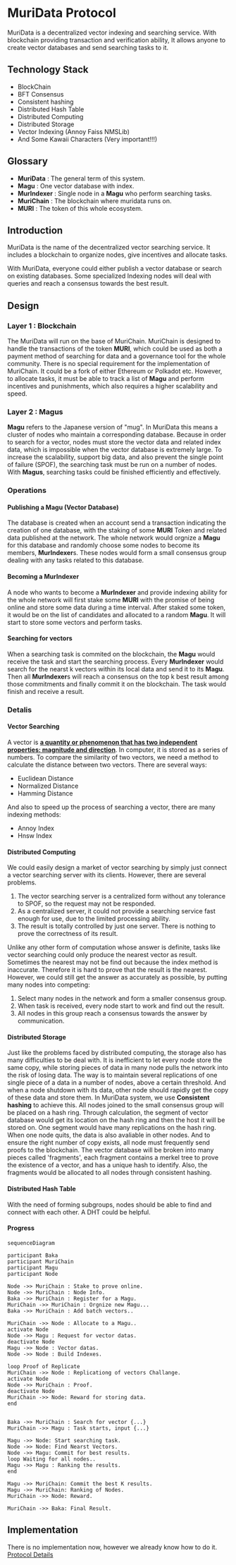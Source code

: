 # MuriData Protocol

MuriData is a decentralized vector indexing and searching service. With blockchain providing transaction and verification ability, It allows anyone to create vector databases and send searching tasks to it.

## Technology Stack
- BlockChain
- BFT Consensus
- Consistent hashing
- Distributed Hash Table
- Distributed Computing
- Distributed Storage
- Vector Indexing (Annoy Faiss NMSLib)
- And Some Kawaii Characters (Very important!!!)

## Glossary
- **MuriData** : The general term of this system.
- **Magu** : One vector database with index.
- **MurIndexer** : Single node in a **Magu** who perform searching tasks.
- **MuriChain** : The blockchain where muridata runs on.
- **MURI** : The token of this whole ecosystem.

## Introduction
MuriData is the name of the decentralized vector searching service. It includes a blockchain to organize nodes, give incentives and allocate tasks.

With MuriData, everyone could either publish a vector database or search on existing databases. Some specialized Indexing nodes will deal with queries and reach a consensus towards the best result.


## Design

### Layer 1 : Blockchain
The MuriData will run on the base of MuriChain.
MuriChain is designed to handle the transactions of the token **MURI**, which could be used as both a payment method of searching for data and a governance tool for the whole community.
There is no special requirement for the implementation of MuriChain. It could be a fork of either Ethereum or Polkadot etc. However, to allocate tasks, it must be able to track a list of **Magu** and perform incentives and punishments, which also requires a higher scalability and speed.

### Layer 2 : Magus
**Magu** refers to the Japanese version of "mug". In MuriData this means a cluster of nodes who maintain a corresponding database. Because in order to search for a vector, nodes must store the vector data and related index data, which is impossible when the vector database is extremely large. To increase the scalability, support big data, and also prevent the single point of failure (SPOF), the searching task must be run on a number of nodes. With **Magus**, searching tasks could be finished efficiently and effectively.

### Operations

#### Publishing a Magu (Vector Database)
The database is created when an account send a transaction indicating the creation of one database, with the staking of some **MURI** Token and related data published at the network. The whole network would orgnize a **Magu** for this database and randomly choose some nodes to become its members, **MurIndexer**s. These nodes would form a small consensus group dealing with any tasks related to this database.

#### Becoming a MurIndexer
A node who wants to become a **MurIndexer** and provide indexing ability for the whole network will first stake some **MURI** with the promise of being online and store some data during a time interval. After staked some token, it would be on the list of candidates and allocated to a random **Magu**. It will start to store some vectors and perform tasks.

#### Searching for vectors
When a searching task is commited on the blockchain, the **Magu** would receive the task and start the searching process. Every **MurIndexer** would search for the nearst k vectors within its local data and send it to its **Magu**. Then all **MurIndexer**s will reach a consensus on the top k best result among those commitments and finally commit it on the blockchain. The task would finish and receive a result.

### Detalis

#### Vector Searching
A vector is [**a quantity or phenomenon that has two independent properties: magnitude and direction**](https://whatis.techtarget.com/definition/vector). In computer, it is stored as a series of numbers. 
To compare the similarity of two vectors, we need a method to calculate the distance between two vectors. There are several ways:
- Euclidean Distance
- Normalized Distance
- Hamming Distance

And also to speed up the process of searching a vector, there are many indexing methods:

- Annoy Index
- Hnsw Index

#### Distributed Computing
We could easily design a market of vector searching by simply just connect a vector searching server with its clients. However, there are several problems.

1. The vector searching server is a centralized form without any tolerance to SPOF, so the request may not be responded.
2. As a centralized server, it could not provide a searching service fast enough for use, due to the limited processing ability.
3. The result is totally controlled by just one server. There is nothing to prove the correctness of its result.

Unlike any other form of computation whose answer is definite, tasks like vector searching could only produce the nearest vector as result. Sometimes the nearest may not be find out because the index method is inaccurate. Therefore it is hard to prove that the result is the nearest. However, we could still get the answer as accurately as possible, by putting many nodes into competing:

1. Select many nodes in the network and form a smaller consensus group.
2. When task is received, every node start to work and find out the result.
3. All nodes in this group reach a consensus towards the answer by communication.

#### Distributed Storage
Just like the problems faced by distributed computing, the storage also has many difficulties to be deal with. It is inefficient to let every node store the same copy, while storing pieces of data in many node pulls the network into the risk of losing data. The way is to maintain several replications of one single piece of a data in a number of nodes, above a certain threshold. And when a node shutdown with its data, other node should rapidly get the copy of these data and store them. In MuriData system, we use **Consistent hashing** to achieve this.
All nodes joined to the small consensus group will be placed on a hash ring. Through calculation, the segment of vector database would get its location on the hash ring and then the host it will be stored on. One segment would have many replications on the hash ring. When one node quits, the data is also avaliable in other nodes. And to ensure the right number of copy exists, all node must frequently send proofs to the blockchain.
The vector database will be broken into many pieces called 'fragments', each fragment contains a merkel tree to prove the existence of a vector, and has a unique hash to identify. Also, the fragments would be allocated to all nodes through consistent hashing.

#### Distributed Hash Table
With the need of forming subgroups, nodes should be able to find and connect with each other. A DHT could be helpful.

#### Progress
```mermaid
sequenceDiagram

participant Baka
participant MuriChain
participant Magu
participant Node

Node ->> MuriChain : Stake to prove online.
Node ->> MuriChain : Node Info.
Baka ->> MuriChain : Register for a Magu.
MuriChain ->> MuriChain : Orgnize new Magu...
Baka ->> MuriChain : Add batch vectors..

MuriChain ->> Node : Allocate to a Magu..
activate Node
Node ->> Magu : Request for vector datas.
deactivate Node
Magu ->> Node : Vector datas.
Node ->> Node : Build Indexes.

loop Proof of Replicate
MuriChain ->> Node : Replicationg of vectors Challange.
activate Node
Node ->> MuriChain : Proof.
deactivate Node
MuriChain ->> Node: Reward for storing data.
end


Baka ->> MuriChain : Search for vector {...}
MuriChain ->> Magu : Task starts, input {...}

Magu ->> Node: Start searching task.
Node ->> Node: Find Nearst Vectors.
Node ->> Magu: Commit for best results.
loop Waiting for all nodes..
Magu ->> Magu : Ranking the results.
end

Magu ->> MuriChain: Commit the best K results.
Magu ->> MuriChain: Ranking of Nodes.
MuriChain ->> Node: Reward.

MuriChain ->> Baka: Final Result.
```

## Implementation
There is no implementation now, however we already know how to do it.
[Protocol Details](Details.md)